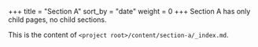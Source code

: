 +++
title = "Section A"
sort_by = "date"
weight = 0
+++
Section A has only child pages, no child sections.

This is the content of `<project root>/content/section-a/_index.md`.